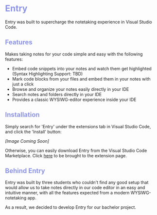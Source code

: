<font color="#8D95E6">

# Entry
</font>

Entry was built to supercharge the notetaking experience in Visual Studio Code.

<font color="#8D95E6">

## Features
</font>

Makes taking notes for your code simple and easy with the following features:

* Embed code snippets into your notes and watch them get highlighted (Syntax Highlighting Support: TBD)
* Mark code blocks from your files and embed them in your notes with just a click
* Browse and organize your notes easily directly in your IDE
* Search notes and folders directly in your IDE
* Provides a classic WYSIWG-editor experience inside your IDE

<font color="#8D95E6">

## Installation
</font>

Simply search for 'Entry' under the extensions tab in Visual Studio Code, and click the 'Install' button:

*[Image Coming Soon]*

Otherwise, you can easily download Entry from the Visual Studio Code Marketplace. Click [here](https://marketplace.visualstudio.com/items?itemName=Entry.entry) to be brought to the extension page.<br>

<font color="#8D95E6">

## Behind Entry
</font>

Entry was built by three students who couldn't find any good setup that would allow us to take notes directly in our code editor in an easy and intuitive manner, with all the features expected from a modern WYSIWG-notetaking app.

As a result, we decided to develop Entry for our bachelor project.